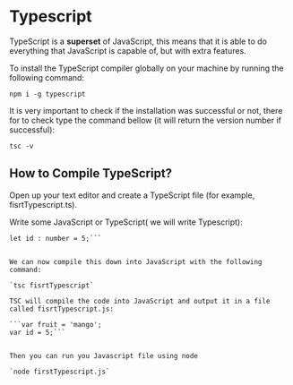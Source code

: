 # Typescript

TypeScript is a **superset** of JavaScript, this means that it is able to do everything that JavaScript is capable of, but with extra features.

To install the TypeScript compiler globally on your machine by running the following command:

`npm i -g typescript`

It is very important to check if the installation was successful or not, there for to check type the command bellow (it will return the version number if successful):

`tsc -v`



## How to Compile TypeScript?

Open up your text editor and create a TypeScript file (for example, fisrtTypescript.ts).

Write some JavaScript or TypeScript( we will write Typescript):


```let fruit : string = 'mango';  
let id : number = 5;```


We can now compile this down into JavaScript with the following command:

`tsc fisrtTypescript`

TSC will compile the code into JavaScript and output it in a file called fisrtTypescript.js:

```var fruit = 'mango';  
var id = 5;```


Then you can run you Javascript file using node

`node firstTypescript.js`


